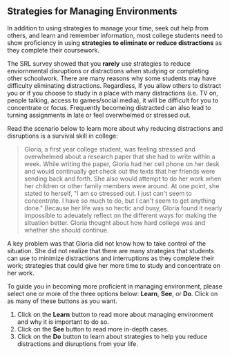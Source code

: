 ## Strategies for Managing Environments

In addition to using strategies to manage your time, seek out help from others, and learn and remember information, most college students need to show proficiency in using **strategies to eliminate or reduce distractions** as they complete their coursework.

The SRL survey showed that you **rarely** use strategies to reduce enviornmental disruptions or distractions when studying or completing other schoolwork. There are many reasons why some students may have difficulty eliminating distractions. Regardless, If you allow others to distract you or if you choose to study in a place with many distractions (i.e. TV on, people talking, access to games/social media), it will be difficult for you to concentrate or focus. Frequently becomeing distracted can also lead to turning assignments in late or feel overwhelmed or stressed out. 

Read the scenario below to learn more about why reducing distractions and disruptions is a survival skill in college:

> Gloria, a first year college student, was feeling stressed and overwhelmed about a research paper that she had to write within a week. While writing the paper, Gloria had her cell phone on her desk and would continually get check out the texts that her friends were sending back and forth. She also would attempt to do her work when her children or other family members were around. At one point, she stated to herself, "I am so stressed out. I just can't seem to concentrate. I have so much to do, but I can't seem to get anything done." Because her life was so hectic and busy, Gloria found it nearly impossible to adeuately reflect on the different ways for making the situation better. Gloria thought about how hard college was and whether she should continue. 

A key problem was that Gloria did not know how to take control of the situation. She did not realize that there are many strategies that students can use to minimize distractions and interruptions as they complete their work; strategies that could give her more time to study and concentrate on her work.

To guide you in becoming more proficient in managing environment, please select one or more of the three options below: **Learn**, **See**, or **Do**. Click on as many of these buttons as you want. 

1. Click on the **Learn** button to read more about managing environment and why it is important to do so.
2. Click on the **See** button to read more in-depth cases. 
3. Click on the **Do** button to learn about strategies to help you reduce distractions and disruptions from your life.

 


